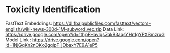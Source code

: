 
# Toxicity Identification

FastText Embeddings: https://dl.fbaipublicfiles.com/fasttext/vectors-english/wiki-news-300d-1M-subword.vec.zip
Data Link: https://drive.google.com/open?id=1thpFHavIgs7qkB3aqsYHn1gYPXSmzruG
Model Link : https://drive.google.com/open?id=1NjGqKn2nOKo2gqlpF_jDbaxY7E9A1eP5
